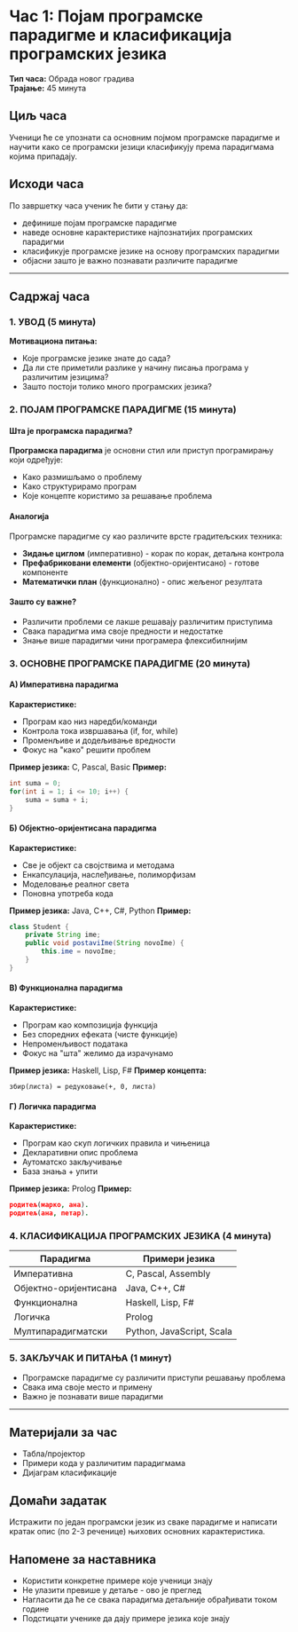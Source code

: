 # Час 1: Појам програмске парадигме и класификација програмских језика
**Тип часа:** Обрада новог градива  
**Трајање:** 45 минута

## Циљ часа
Ученици ће се упознати са основним појмом програмске парадигме и научити како се програмски језици класификују према парадигмама којима припадају.

## Исходи часа
По завршетку часа ученик ће бити у стању да:
- дефинише појам програмске парадигме
- наведе основне карактеристике најпознатијих програмских парадигми
- класификује програмске језике на основу програмских парадигми
- објасни зашто је важно познавати различите парадигме

---

## Садржај часа

### 1. УВОД (5 минута)
**Мотивациона питања:**
- Које програмске језике знате до сада?
- Да ли сте приметили разлике у начину писања програма у различитим језицима?
- Зашто постоји толико много програмских језика?

### 2. ПОЈАМ ПРОГРАМСКЕ ПАРАДИГМЕ (15 минута)

#### Шта је програмска парадигма?
**Програмска парадигма** је основни стил или приступ програмирању који одређује:
- Како размишљамо о проблему
- Како структурирамо програм
- Које концепте користимо за решавање проблема

#### Аналогија
Програмске парадигме су као различите врсте градитељских техника:
- **Зидање циглом** (императивно) - корак по корак, детаљна контрола
- **Префабриковани елементи** (објектно-оријентисано) - готове компоненте
- **Математички план** (функционално) - опис жељеног резултата

#### Зашто су важне?
- Различити проблеми се лакше решавају различитим приступима
- Свака парадигма има своје предности и недостатке
- Знање више парадигми чини програмера флексибилнијим

### 3. ОСНОВНЕ ПРОГРАМСКЕ ПАРАДИГМЕ (20 минута)

#### А) Императивна парадигма
**Карактеристике:**
- Програм као низ наредби/команди
- Контрола тока извршавања (if, for, while)
- Променљиве и додељивање вредности
- Фокус на "како" решити проблем

**Пример језика:** C, Pascal, Basic
**Пример:**
```c
int suma = 0;
for(int i = 1; i <= 10; i++) {
    suma = suma + i;
}
```

#### Б) Објектно-оријентисана парадигма
**Карактеристике:**
- Све је објект са својствима и методама
- Енкапсулација, наслеђивање, полиморфизам
- Моделовање реалног света
- Поновна употреба кода

**Пример језика:** Java, C++, C#, Python
**Пример:**
```java
class Student {
    private String ime;
    public void postaviIme(String novoIme) {
        this.ime = novoIme;
    }
}
```

#### В) Функционална парадигма
**Карактеристике:**
- Програм као композиција функција
- Без споредних ефеката (чисте функције)
- Непроменљивост података
- Фокус на "шта" желимо да израчунамо

**Пример језика:** Haskell, Lisp, F#
**Пример концепта:**
```
збир(листа) = редуковање(+, 0, листа)
```

#### Г) Логичка парадигма
**Карактеристике:**
- Програм као скуп логичких правила и чињеница
- Декларативни опис проблема
- Аутоматско закључивање
- База знања + упити

**Пример језика:** Prolog
**Пример:**
```prolog
родитељ(марко, ана).
родитељ(ана, петар).
```

### 4. КЛАСИФИКАЦИЈА ПРОГРАМСКИХ ЈЕЗИКА (4 минута)

| Парадигма | Примери језика |
|-----------|----------------|
| Императивна | C, Pascal, Assembly |
| Објектно-оријентисана | Java, C++, C# |
| Функционална | Haskell, Lisp, F# |
| Логичка | Prolog |
| Мултипарадигматски | Python, JavaScript, Scala |

### 5. ЗАКЉУЧАК И ПИТАЊА (1 минут)
- Програмске парадигме су различити приступи решавању проблема
- Свака има своје место и примену
- Важно је познавати више парадигми

---

## Материјали за час
- Табла/пројектор
- Примери кода у различитим парадигмама
- Дијаграм класификације

## Домаћи задатак
Истражити по један програмски језик из сваке парадигме и написати кратак опис (по 2-3 реченице) њихових основних карактеристика.

## Напомене за наставника
- Користити конкретне примере које ученици знају
- Не улазити превише у детаље - ово је преглед
- Нагласити да ће се свака парадигма детаљније обрађивати током године
- Подстицати ученике да дају примере језика које знају
